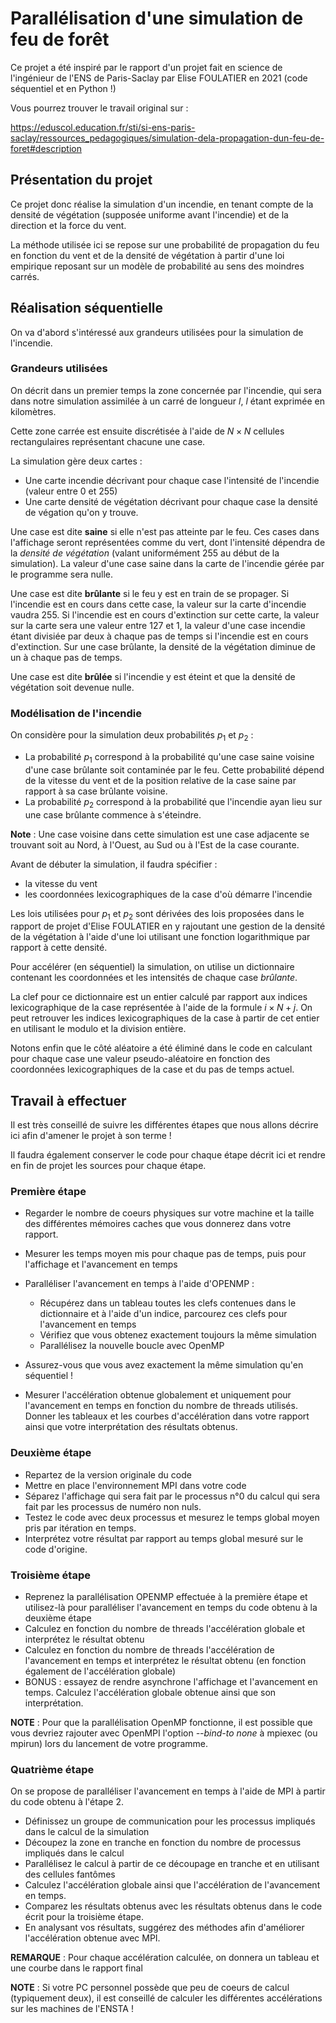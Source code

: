 # Parallélisation d'une simulation de feu de forêt

Ce projet a été inspiré par le rapport d'un projet fait en science de l'ingénieur de l'ENS de Paris-Saclay par Elise FOULATIER en 2021 (code séquentiel et en Python !)

Vous pourrez trouver le travail original sur :

https://eduscol.education.fr/sti/si-ens-paris-saclay/ressources_pedagogiques/simulation-dela-propagation-dun-feu-de-foret#description

## Présentation du projet

Ce projet donc réalise la simulation d'un incendie, en tenant compte de la densité de végétation (supposée uniforme avant l'incendie) et de la direction et la force du vent.

La méthode utilisée ici se repose sur une probabilité de propagation du feu en fonction du vent et de la densité de végétation à partir d'une loi empirique reposant sur un modèle de probabilité au sens des moindres carrés.

## Réalisation séquentielle

On va d'abord s'intéressé aux grandeurs utilisées pour la simulation de l'incendie.

### Grandeurs utilisées

On décrit dans un premier temps la zone concernée par l'incendie, qui sera dans notre simulation assimilée à un carré de longueur *l*, *l* étant exprimée en kilomètres. 

Cette zone carrée est ensuite discrétisée à l'aide de $N\times N$ cellules rectangulaires représentant chacune une case.

La simulation gère deux cartes :

- Une carte incendie décrivant pour chaque case l'intensité de l'incendie (valeur entre 0 et 255)
- Une carte densité de végétation décrivant pour chaque case la densité de végation qu'on y trouve.

Une case est dite **saine** si elle n'est pas atteinte par le feu. Ces cases dans l'affichage seront représentées comme du vert, dont l'intensité dépendra de la *densité de végétation* (valant uniformément 255 au début de la simulation). La valeur d'une case saine dans la carte de l'incendie gérée par le programme sera nulle.

Une case est dite **brûlante** si le feu y est en train de se propager. Si l'incendie est en cours dans cette case, la valeur sur la carte d'incendie vaudra 255. Si l'incendie est en cours d'extinction sur cette carte, la valeur sur la carte sera une valeur entre 127 et 1, la valeur d'une case incendie étant divisiée par deux à chaque pas de temps si l'incendie est en cours d'extinction. Sur une case brûlante, la densité de la végétation diminue de un à chaque pas de temps.

Une case est dite **brûlée** si l'incendie y est éteint et que la densité de végétation soit devenue nulle.

### Modélisation de l'incendie

On considère pour la simulation deux probabilités $p_{1}$ et $p_{2}$ : 

- La probabilité $p_{1}$ correspond à la probabilité qu'une case saine voisine d'une case brûlante soit contaminée par le feu. Cette probabilité dépend de la vitesse du vent et de la position relative de la case saine par rapport à sa case brûlante voisine.
- La probabilité $p_{2}$ correspond à la probabilité que l'incendie ayan lieu sur une case brûlante commence à s'éteindre.

**Note** : Une case voisine dans cette simulation est une case adjacente se trouvant soit au Nord, à l'Ouest, au Sud ou à l'Est de la case courante.

Avant de débuter la simulation, il faudra spécifier :

- la vitesse du vent
- les coordonnées lexicographiques de la case d'où démarre l'incendie

Les lois utilisées pour $p_{1}$ et $p_{2}$ sont dérivées des lois proposées dans le rapport de projet d'Elise FOULATIER en y rajoutant une gestion de la densité de la végétation à l'aide d'une loi utilisant 
une fonction logarithmique par rapport à cette densité.

Pour accélérer (en séquentiel) la simulation, on utilise un dictionnaire contenant les coordonnées et les intensités de chaque case *brûlante*.

La clef pour ce dictionnaire est un entier calculé par rapport aux indices
lexicographique de la case représentée à l'aide de la formule $i\times N + j$. On peut retrouver les indices lexicographiques de la case à partir de cet entier en utilisant le modulo et la division entière.

Notons enfin que le côté aléatoire a été éliminé dans le code en calculant pour chaque case une valeur pseudo-aléatoire en fonction des coordonnées lexicographiques de la case et du pas de temps actuel.

## Travail à effectuer

Il est très conseillé de suivre les différentes étapes que nous allons décrire ici afin d'amener le projet à son terme !

Il faudra également conserver le code pour chaque étape décrit ici et rendre en fin de projet les sources pour chaque étape.

### Première étape

- Regarder le nombre de coeurs physiques sur votre machine et la taille des différentes mémoires caches que vous donnerez dans votre rapport.
- Mesurer les temps moyen mis pour chaque pas de temps, puis pour l'affichage et l'avancement en temps
- Paralléliser l'avancement en temps à l'aide d'OPENMP :

  - Récupérez dans un tableau toutes les clefs contenues dans le dictionnaire et à l'aide d'un indice, parcourez ces clefs pour l'avancement en temps
  - Vérifiez que vous obtenez exactement toujours la même simulation
  - Parallélisez la nouvelle boucle avec OpenMP
- Assurez-vous que vous avez exactement la même simulation qu'en séquentiel !
- Mesurer l'accélération obtenue globalement et uniquement pour l'avancement en temps en fonction du nombre de threads utilisés. Donner les tableaux et les courbes d'accélération dans votre rapport ainsi que votre interprétation des résultats obtenus.

### Deuxième étape 

- Repartez de la version originale du code
- Mettre en place l'environnement MPI dans votre code
- Séparez l'affichage qui sera fait par le processus n°0 du calcul qui sera fait par les processus de numéro non nuls.
- Testez le code avec deux processus et  mesurez le temps global moyen pris par itération en temps.
- Interprétez votre résultat par rapport au temps global mesuré sur le code d'origine.

### Troisième étape 

- Reprenez la parallélisation OPENMP effectuée à la première étape et utilisez-là pour paralléliser l'avancement en temps du code obtenu à la deuxième étape
- Calculez en fonction du nombre de threads l'accélération globale et interprétez le résultat obtenu
- Calculez en fonction du nombre de threads l'accélération de l'avancement en temps et interprétez le résultat obtenu (en fonction également de l'accélération globale)
- BONUS : essayez de rendre asynchrone l'affichage et l'avancement en temps. Calculez l'accélération globale obtenue ainsi que son interprétation.

**NOTE** : Pour que la parallélisation OpenMP fonctionne, il est possible que vous devriez rajouter avec OpenMPI l'option *--bind-to none* à mpiexec (ou mpirun) lors du lancement de votre programme.

### Quatrième étape

On se propose de paralléliser l'avancement en temps à l'aide de MPI
à partir du code obtenu à l'étape 2.

- Définissez un groupe de communication pour les processus impliqués dans le calcul de la simulation
- Découpez la zone en tranche en fonction du nombre de processus impliqués dans le calcul
- Parallélisez le calcul à partir de ce découpage en tranche et en utilisant des cellules fantômes
- Calculez l'accélération globale ainsi que l'accélération de l'avancement en temps.
- Comparez les résultats obtenus avec les résultats obtenus dans le code écrit pour la troisième étape.
- En analysant vos résultats, suggérez des méthodes afin d'améliorer l'accélération obtenue avec MPI.

**REMARQUE** : Pour chaque accélération calculée, on donnera un tableau et une courbe dans le rapport final

**NOTE** : Si votre PC personnel possède que peu de coeurs de calcul (typiquement deux), il est conseillé de calculer les différentes accélérations sur les machines de l'ENSTA !


